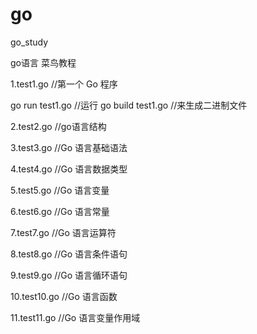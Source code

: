 # go
go_study

go语言 菜鸟教程

1.test1.go  //第一个 Go 程序

   go run test1.go    //运行
   go build test1.go  //来生成二进制文件

2.test2.go  //go语言结构
  
3.test3.go  //Go 语言基础语法

4.test4.go  //Go 语言数据类型

5.test5.go  //Go 语言变量

6.test6.go  //Go 语言常量

7.test7.go  //Go 语言运算符

8.test8.go  //Go 语言条件语句

9.test9.go  //Go 语言循环语句

10.test10.go  //Go 语言函数

11.test11.go  //Go 语言变量作用域


